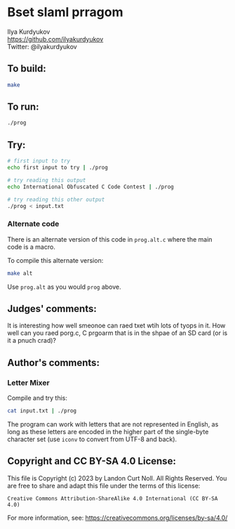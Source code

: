 # Bset slaml prragom

Ilya Kurdyukov  
<https://github.com/ilyakurdyukov>  
Twitter: @ilyakurdyukov  

## To build:

```sh
make
```

## To run:

```sh
./prog
```

## Try:

```sh
# first input to try
echo first input to try | ./prog

# try reading this output
echo International Obfuscated C Code Contest | ./prog

# try reading this other output
./prog < input.txt
```

### Alternate code

There is an alternate version of this code in `prog.alt.c` where the main code is a macro.

To compile this alternate version:

```sh
make alt
```

Use `prog.alt` as you would `prog` above.

## Judges' comments:

It is interesting how well smeonoe can raed txet wtih lots of tyops in it.
How well can you raed porg.c, C prgoarm that is in the shpae of an SD card (or
is it a pnuch crad)?

## Author's comments:

### Letter Mixer ###

Compile and try this:

```sh
cat input.txt | ./prog
```

The program can work with letters that are not represented in English, as long as these letters are encoded in the higher part of the single-byte character set (use `iconv` to convert from UTF-8 and back).

## Copyright and CC BY-SA 4.0 License:

This file is Copyright (c) 2023 by Landon Curt Noll.  All Rights Reserved.
You are free to share and adapt this file under the terms of this license:

    Creative Commons Attribution-ShareAlike 4.0 International (CC BY-SA 4.0)

For more information, see: https://creativecommons.org/licenses/by-sa/4.0/

